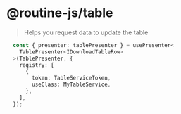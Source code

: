 # @routine-js/table

> Helps you request data to update the table

```typescript
  const { presenter: tablePresenter } = usePresenter<
    TablePresenter<IDownloadTableRow>
  >(TablePresenter, {
    registry: [
      {
        token: TableServiceToken,
        useClass: MyTableService,
      },
    ],
  });
```
